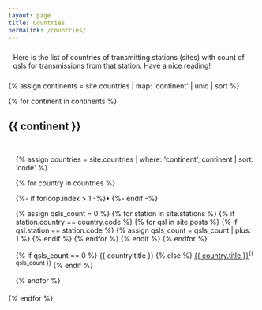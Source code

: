 ```yaml
---
layout: page
title: Countries
permalink: /countries/
---
```


<div class="rounded-box">
<p style="padding: 10px 10px 10px 10px;">
Here is the list of countries of transmitting
stations (sites) with count of qsls for transmissions
from that station.
Have a nice reading!
</p>
</div>

{% assign continents = site.countries | map: 'continent' | uniq | sort %}

{% for continent in continents %}

<div class="rounded-box">
<div class="header">
<h2>{{ continent }}</h2>
</div>

<div style="padding: 15px 5px 5px 15px;">

{% assign countries = site.countries | where: 'continent', continent | sort: 'code' %}

<p>
{% for country in countries %}

{%- if forloop.index > 1 -%}&bullet;&nbsp;{%- endif -%}

{% assign qsls_count = 0 %}
{% for station in site.stations %}
    {% if station.country == country.code %}
        {% for qsl in site.posts %}
            {% if qsl.station == station.code %}
                {% assign qsls_count = qsls_count | plus: 1 %}
            {% endif %}
        {% endfor %}
    {% endif %}
{% endfor %}

{% if qsls_count == 0 %}
{{ country.title }}
{% else %}
<a href="{{ country.url }}">{{ country.title }}</a><sup>{{ qsls_count }}</sup>
{% endif %}

{% endfor %} <!-- for country -->
</p>

</div>
</div>
{% endfor %} <!-- for continent --> 
